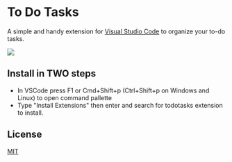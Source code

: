 # To Do Tasks
A simple and handy extension for [Visual Studio Code](http://code.visualstudio.com/) to organize your to-do tasks.

![](https://raw.githubusercontent.com/sandy081/vscode-todotasks/master/resources/How%20to%20use%20todos.png)

## Install in TWO steps
* In VSCode press F1 or Cmd+Shift+p (Ctrl+Shift+p on Windows and Linux) to open command pallette
* Type "Install Extensions" then enter and search for todotasks extension to install.

## License
[MIT](LICENSE)


